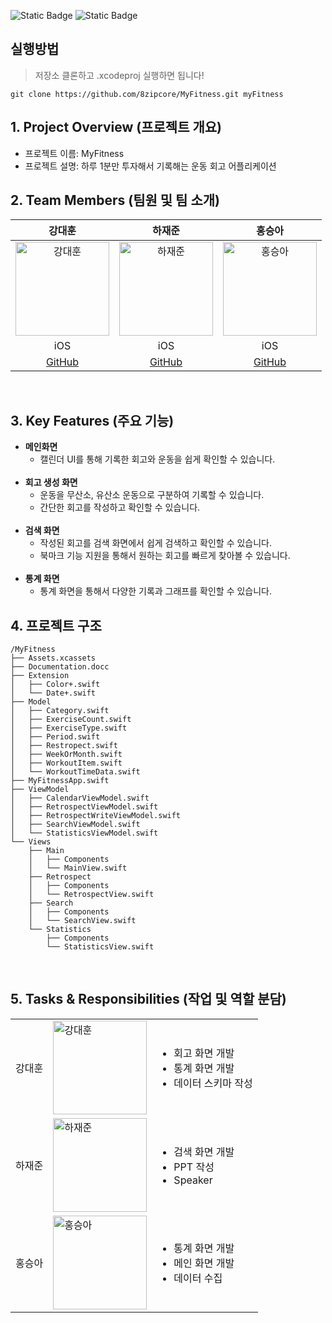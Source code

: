 ![Static Badge](https://img.shields.io/badge/iOS_-17.0%2B-blue)
![Static Badge](https://img.shields.io/badge/Xcode_-16.0%2B-blue)

## 실행방법
> 저장소 클론하고 .xcodeproj 실행하면 됩니다!
```
git clone https://github.com/8zipcore/MyFitness.git myFitness
```

## 1. Project Overview (프로젝트 개요)
- 프로젝트 이름: MyFitness
- 프로젝트 설명: 하루 1분만 투자해서 기록해는 운동 회고 어플리케이션

## 2. Team Members (팀원 및 팀 소개)
| 강대훈 | 하재준 | 홍승아 |
|:------:|:------:|:------:|
| <img src="https://github.com/user-attachments/assets/e97f2591-de89-4990-96d3-7d6f74ab0e45" alt="강대훈" width="150"> | <img src="https://github.com/user-attachments/assets/860a4008-ca16-48e5-9b15-06815d2dd1e0" alt="하재준" width="150"> | <img src="https://github.com/user-attachments/assets/55458ebd-db5a-445b-8a72-b611f2cc903d" alt="홍승아" width="150"> |
| iOS | iOS | iOS |
| [GitHub](https://github.com/kanghun1121) | [GitHub](https://github.com/haejaejoon) | [GitHub](https://github.com/8zipcore) |

<br/>

## 3. Key Features (주요 기능)
- **메인화면**
    - 캘린더 UI를 통해 기록한 회고와 운동을 쉽게 확인할 수 있습니다.
    <br/>
- **회고 생성 화면**
    - 운동을 무산소, 유산소 운동으로 구분하여 기록할 수 있습니다.
    - 간단한 회고를 작성하고 확인할 수 있습니다.
    <br/>
- **검색 화면**
    - 작성된 회고를 검색 화면에서 쉽게 검색하고 확인할 수 있습니다.
    - 북마크 기능 지원을 통해서 원하는 회고를 빠르게 찾아볼 수 있습니다.
    <br/>
- **통계 화면**
    - 통계 화면을 통해서 다양한 기록과 그래프를 확인할 수 있습니다.

## 4. 프로젝트 구조
```plaintext
/MyFitness
├── Assets.xcassets
├── Documentation.docc
├── Extension
│   ├── Color+.swift
│   └── Date+.swift
├── Model
│   ├── Category.swift
│   ├── ExerciseCount.swift
│   ├── ExerciseType.swift
│   ├── Period.swift
│   ├── Restropect.swift
│   ├── WeekOrMonth.swift
│   ├── WorkoutItem.swift
│   └── WorkoutTimeData.swift
├── MyFitnessApp.swift
├── ViewModel
│   ├── CalendarViewModel.swift
│   ├── RetrospectViewModel.swift
│   ├── RetrospectWriteViewModel.swift
│   ├── SearchViewModel.swift
│   └── StatisticsViewModel.swift
└── Views
    ├── Main
    │   ├── Components
    │   └── MainView.swift
    ├── Retrospect
    │   ├── Components
    │   └── RetrospectView.swift
    ├── Search
    │   ├── Components
    │   └── SearchView.swift
    └── Statistics
        ├── Components
        └── StatisticsView.swift
```

<br/>

## 5. Tasks & Responsibilities (작업 및 역할 분담)
|  |  | |
|-----------------|-----------------|-----------------|
| 강대훈    |  <img src="https://github.com/user-attachments/assets/e97f2591-de89-4990-96d3-7d6f74ab0e45" alt="강대훈" width="150">| <ul><li>회고 화면 개발</li><li>통계 화면 개발</li><li>데이터 스키마 작성</li></ul>     |
| 하재준   |  <img src="https://github.com/user-attachments/assets/860a4008-ca16-48e5-9b15-06815d2dd1e0" alt="하재준" width="150">| <ul><li>검색 화면 개발</li><li>PPT 작성</li><li>Speaker</li></ul> |
| 홍승아   |  <img src="https://github.com/user-attachments/assets/55458ebd-db5a-445b-8a72-b611f2cc903d" alt="홍승아" width="150">   |<ul><li>통계 화면 개발</li><li>메인 화면 개발</li><li>데이터 수집</li>  |
